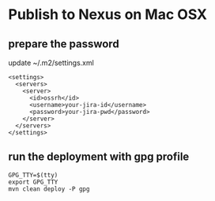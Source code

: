 # Publish to Nexus on Mac OSX

## prepare the password
update ~/.m2/settings.xml
```
<settings>
  <servers>
    <server>
      <id>ossrh</id>
      <username>your-jira-id</username>
      <password>your-jira-pwd</password>
    </server>
  </servers>
</settings>
```


## run the deployment with gpg profile
```
GPG_TTY=$(tty)
export GPG_TTY
mvn clean deploy -P gpg
```